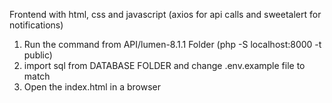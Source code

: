 Frontend with html, css and javascript (axios for api calls and sweetalert for notifications)

1. Run the command from API/lumen-8.1.1 Folder (php -S localhost:8000 -t public)
2. import sql from DATABASE FOLDER and change .env.example file to match
3. Open the index.html in a browser
